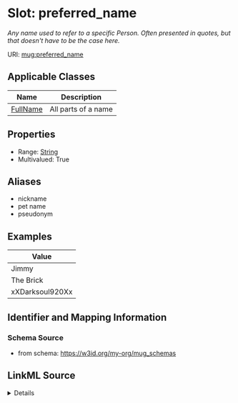 # Slot: preferred_name
_Any name used to refer to a specific Person. Often presented in quotes, but that doesn't have to be the case here._


URI: [mug:preferred_name](https://w3id.org/caufieldjh-in-space/mug_schemas/preferred_name)



<!-- no inheritance hierarchy -->




## Applicable Classes

| Name | Description |
| --- | --- |
[FullName](FullName.md) | All parts of a name






## Properties

* Range: [String](String.md)
* Multivalued: True






## Aliases


* nickname
* pet name
* pseudonym




## Examples

| Value |
| --- |
| Jimmy |
| The Brick |
| xXDarksoul920Xx |

## Identifier and Mapping Information







### Schema Source


* from schema: https://w3id.org/my-org/mug_schemas




## LinkML Source

<details>
```yaml
name: preferred_name
description: Any name used to refer to a specific Person. Often presented in quotes,
  but that doesn't have to be the case here.
examples:
- value: Jimmy
- value: The Brick
- value: xXDarksoul920Xx
from_schema: https://w3id.org/my-org/mug_schemas
aliases:
- nickname
- pet name
- pseudonym
rank: 1000
multivalued: true
alias: preferred_name
domain_of:
- FullName
range: string

```
</details>